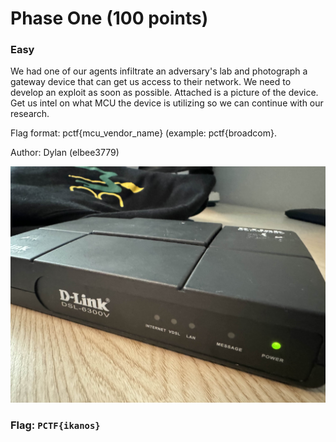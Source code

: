 <h1> Phase One (100 points)</h1>
<h3>Easy</h3>
<p> We had one of our agents infiltrate an adversary's lab and photograph a gateway device that can get us access to their network. We need to develop an exploit as soon as possible. Attached is a picture of the device. Get us intel on what MCU the device is utilizing so we can continue with our research.</p>
<p> Flag format: pctf{mcu_vendor_name} (example: pctf{broadcom}.</p>
<p> Author: Dylan (elbee3779)</p>
<img src="./imgs/target_product.jpg">
<h3>Flag: <code>PCTF{ikanos}</code></h3>
